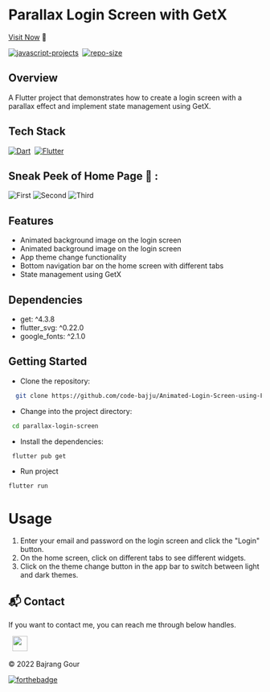 # Parallax Login Screen with GetX

[Visit Now](https://github.com/code-bajju/Animated-Login-Screen-using-Flutter.git) 🚀

[![javascript-projects](https://img.shields.io/website-up-down-green-red/http/shields.io.svg?color=blue)](https://github.com/code-bajju/Animated-Login-Screen-using-Flutter.git)&nbsp;
[![repo-size](https://img.shields.io/github/repo-size/code-bajju/flutter-quiz-app-stranger-things)](https://github.com/code-bajju/Animated-Login-Screen-using-Flutter.git)

## Overview

A Flutter project that demonstrates how to create a login screen with a parallax effect and implement state management using GetX.

## Tech Stack
[![Dart](https://img.shields.io/badge/dart%20-%23E34F26.svg?&style=for-the-badge&logo=dart&logoColor=white)](https://github.com/code-bajju/Animated-Login-Screen-using-Flutter.git)&nbsp;
[![Flutter](https://img.shields.io/badge/flutter%20-%231572B6.svg?&style=for-the-badge&logo=flutter&logoColor=white)](https://github.com/code-bajju/Animated-Login-Screen-using-Flutter.git.git)&nbsp;

## Sneak Peek of Home Page 🙈 :
![First](https://img.freepik.com/free-vector/abstract-coming-soon-halftone-style-background-design_1017-27282.jpg)
![Second](https://img.freepik.com/free-vector/abstract-coming-soon-halftone-style-background-design_1017-27282.jpg)
![Third](https://img.freepik.com/free-vector/abstract-coming-soon-halftone-style-background-design_1017-27282.jpg)

## Features
- Animated background image on the login screen
- Animated background image on the login screen
- App theme change functionality
- Bottom navigation bar on the home screen with different tabs
- State management using GetX

## Dependencies
- get: ^4.3.8
- flutter_svg: ^0.22.0
- google_fonts: ^2.1.0

## Getting Started

- Clone the repository:

```bash
  git clone https://github.com/code-bajju/Animated-Login-Screen-using-Flutter.git
```
- Change into the project directory:

```bash
 cd parallax-login-screen
```
- Install the dependencies:

```bash
 flutter pub get
```
- Run project
```bash
flutter run
```
# Usage

1. Enter your email and password on the login screen and click the "Login" button.
2. On the home screen, click on different tabs to see different widgets.
3. Click on the theme change button in the app bar to switch between light and dark themes.





<h2>📬 Contact</h2>

If you want to contact me, you can reach me through below handles.

&nbsp;&nbsp;<a href="https://www.linkedin.com/in/Bajrang-gour/"><img src="https://www.felberpr.com/wp-content/uploads/linkedin-logo.png" width="30"></img></a>

© 2022 Bajrang Gour


[![forthebadge](https://forthebadge.com/images/badges/built-with-love.svg)](https://forthebadge.com)